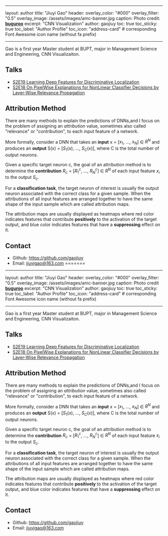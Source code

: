 
---

layout: author
title: "Jiuyi Gao"
header:
  overlay_color: "#000"
  overlay_filter: "0.5"
  overlay_image: /assets/images/amc-banner.jpg
  caption: Photo credit: [**buguroo**](<"https://www.buguroo.com/en/blog/topic/ai">)
excerpt: "CNN Visualization"
author: gaojiuy
toc: true
toc_sticky: true
toc_label: "Author Profile"
toc_icon: "address-card"  # corresponding Font Awesome icon name (without fa prefix)

---

Gao is a first year Master student at BUPT, major in Management Science and Engineering, CNN Visualizaiton.

## Talks

- [S2E19 Learning Deep Features for Discriminative Localization](<"https://ai-ml.club/events/seminar-meeting-minutes-2-19/">)
- [S2E18 On PixelWise Explanations for NonLinear Classifier Decisions by Layer-Wise Relevance Propagation](<"https://ai-ml.club/events/seminar-meeting-minutes-2-18/">)

## Attribution Method

There are many methods to explain the predictions of DNNs,and I focus on the problem of assigning an *attribution* value, sometimes also called "relevance" or "contribution", to each input feature of a network.

More formally, consider a DNN that takes an **input** x = [$x_1$, ..., $x_N$] ∈ $R^N$ and produces an **output** S(x) = [$S_1(x)$, ..., $S_C(x)$],
where C is the total number of output neurons.

Given a specific target neuron c, the goal of an attribution method is to determine the **contribution**
$R_c$ = [$R_1^c$, ..., $R_N^c$] ∈ $R^N$ of each input feature $x_i$ to the output $S_c$.

For a **classification task**, the target neuron of interest is usually the output neuron associated with the correct class for a given sample. When the attributions of all input features are arranged together to have the same shape of the input sample which are called attribution maps.

The attribution maps are usually displayed as heatmaps where red color indicates features that contribute **positively** to the activation of the target output, and blue color indicates features that have a **suppressing** effect on it.

## Contact

- Github: <https://github.com/gaojiuy>
- Email: <jiuyigao@163.com>
=======
---
layout: author
title: "Jiuyi Gao"
header:
  overlay_color: "#000"
  overlay_filter: "0.5"
  overlay_image: /assets/images/amc-banner.jpg
  caption: Photo credit [**buguroo**](<"https://www.buguroo.com/en/blog/topic/ai">)
excerpt: "CNN Visualization"
author: gaojiuy
toc: true
toc_sticky: true
toc_label: "Author Profile"
toc_icon: "address-card"  # corresponding Font Awesome icon name (without fa prefix)

---

Gao is a first year Master student at BUPT, major in Management Science and Engineering, CNN Visualizaiton.

## Talks

- [S2E19 Learning Deep Features for Discriminative Localization](<"https://ai-ml.club/events/seminar-meeting-minutes-2-19/">)
- [S2E18 On PixelWise Explanations for NonLinear Classifier Decisions by Layer-Wise Relevance Propagation](<"https://ai-ml.club/events/seminar-meeting-minutes-2-18/">)

## Attribution Method

There are many methods to explain the predictions of DNNs,and I focus on the problem of assigning an *attribution* value, sometimes also called "relevance" or "contribution", to each input feature of a network.

More formally, consider a DNN that takes an **input** x = [$x_1$, ..., $x_N$] ∈ $R^N$ and produces an **output** S(x) = [$S_1(x)$, ..., $S_C(x)$],
where C is the total number of output neurons.

Given a specific target neuron c, the goal of an attribution method is to determine the **contribution**
$R_c$ = [$R_1^c$, ..., $R_N^c$] ∈ $R^N$ of each input feature $x_i$ to the output $S_c$.

For a **classification task**, the target neuron of interest is usually the output neuron associated with the correct class for a given sample. When the attributions of all input features are arranged together to have the same shape of the input sample which are called attribution maps.

The attribution maps are usually displayed as heatmaps where red color indicates features that contribute **positively** to the activation of the target output, and blue color indicates features that have a **suppressing** effect on it.

## Contact

- Github: <https://github.com/gaojiuy>
- Email: <jiuyigao@163.com>


